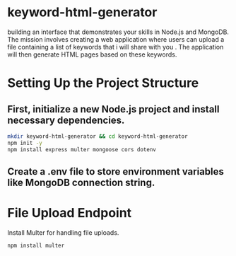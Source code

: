 # keyword-html-generator
building an interface that demonstrates your skills in Node.js and MongoDB. The mission involves creating a web application where users can upload a file containing a list of keywords that i will share with you . The application will then generate HTML pages based on these keywords.

# Setting Up the Project Structure

## First, initialize a new Node.js project and install necessary dependencies.

```bash
mkdir keyword-html-generator && cd keyword-html-generator
npm init -y
npm install express multer mongoose cors dotenv
```

## Create a **.env** file to store environment variables like MongoDB connection string.

# File Upload Endpoint
Install Multer for handling file uploads.

```bash
npm install multer
```

